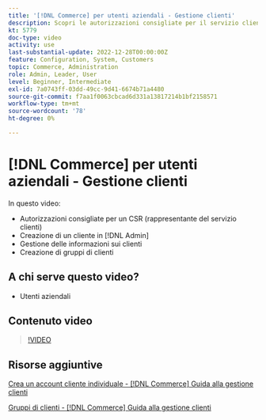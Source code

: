 ```yaml
---
title: '[!DNL Commerce] per utenti aziendali - Gestione clienti'
description: Scopri le autorizzazioni consigliate per il servizio clienti, la creazione di un cliente in  [!DNL Admin], la gestione delle informazioni sui clienti e la creazione di gruppi di clienti.
kt: 5779
doc-type: video
activity: use
last-substantial-update: 2022-12-28T00:00:00Z
feature: Configuration, System, Customers
topic: Commerce, Administration
role: Admin, Leader, User
level: Beginner, Intermediate
exl-id: 7a0743ff-03dd-49cc-9d41-6674b71a4480
source-git-commit: f7aa1f0063cbcad6d331a13817214b1bf2158571
workflow-type: tm+mt
source-wordcount: '78'
ht-degree: 0%

---
```


# [!DNL Commerce] per utenti aziendali - Gestione clienti

In questo video:

- Autorizzazioni consigliate per un CSR (rappresentante del servizio clienti)
- Creazione di un cliente in [!DNL Admin]
- Gestione delle informazioni sui clienti
- Creazione di gruppi di clienti

## A chi serve questo video?

- Utenti aziendali

## Contenuto video

>[!VIDEO](https://video.tv.adobe.com/v/36189?quality=12&learn=on)

## Risorse aggiuntive

[Crea un account cliente individuale - [!DNL Commerce] Guida alla gestione clienti](https://experienceleague.adobe.com/docs/commerce-admin/customers/customer-accounts/account-create.html?lang=it)

[Gruppi di clienti - [!DNL Commerce] Guida alla gestione clienti](https://experienceleague.adobe.com/docs/commerce-admin/customers/customers-menu/customer-groups.html?lang=it)
